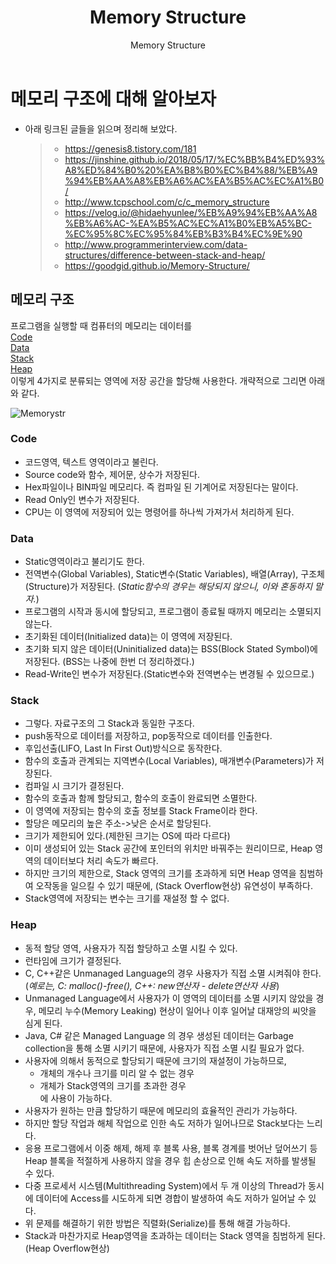 ﻿---
layout: post  
title: "Memory Structure"  
subtitle: "Memory Structure"  
categories: think
tags: 
comments: true  
header-img: img/post_img/memorytitle.png
---  

# 메모리 구조에 대해 알아보자
- 아래 링크된 글들을 읽으며 정리해 보았다.
	> - https://genesis8.tistory.com/181
	> - https://jinshine.github.io/2018/05/17/%EC%BB%B4%ED%93%A8%ED%84%B0%20%EA%B8%B0%EC%B4%88/%EB%A9%94%EB%AA%A8%EB%A6%AC%EA%B5%AC%EC%A1%B0/
	> - http://www.tcpschool.com/c/c_memory_structure
	> - https://velog.io/@hidaehyunlee/%EB%A9%94%EB%AA%A8%EB%A6%AC-%EA%B5%AC%EC%A1%B0%EB%A5%BC-%EC%95%8C%EC%95%84%EB%B3%B4%EC%9E%90
	> - http://www.programmerinterview.com/data-structures/difference-between-stack-and-heap/
	> - https://goodgid.github.io/Memory-Structure/
## 메모리 구조
프로그램을 실행할 때 컴퓨터의 메모리는 데이터를  
[Code](#code)  
[Data](#data)  
[Stack](#stack)  
[Heap](#heap)  
이렇게 4가지로 분류되는 영역에 저장 공간을 할당해 사용한다.
개략적으로 그리면 아래와 같다.

![Memorystr](https://D-Gun.github.io/assets/img/post_img/memorystr.png)
  ### Code
- 코드영역, 텍스트 영역이라고 불린다.
- Source code와 함수, 제어문, 상수가 저장된다.
- Hex파일이나 BIN파일 메모리다. 즉 컴파일 된 기계어로 저장된다는 말이다.
- Read Only인 변수가 저장된다.
- CPU는 이 영역에 저장되어 있는 명령어를 하나씩 가져가서 처리하게 된다.
### Data
- Static영역이라고 불리기도 한다.
- 전역변수(Global Variables), Static변수(Static Variables), 배열(Array), 구조체(Structure)가 저장된다. (_Static함수의 경우는 해당되지 않으니, 이와 혼동하지 말자._)
- 프로그램의 시작과 동시에 할당되고, 프로그램이 종료될 때까지 메모리는 소멸되지 않는다.
- 초기화된 데이터(Initialized data)는 이 영역에 저장된다.
- 초기화 되지 않은 데이터(Uninitialized data)는 BSS(Block Stated Symbol)에 저장된다. (BSS는 나중에 한번 더 정리하겠다.)
- Read-Write인 변수가 저장된다.(Static변수와 전역변수는 변경될 수 있으므로.)
### Stack
- 그렇다. 자료구조의 그 Stack과 동일한 구조다.
- push동작으로 데이터를 저장하고, pop동작으로 데이터를 인출한다.
- 후입선출(LIFO, Last In First Out)방식으로 동작한다.
- 함수의 호출과 관계되는 지역변수(Local Variables), 매개변수(Parameters)가 저장된다.
- 컴파일 시 크기가 결정된다.
- 함수의 호출과 함께 할당되고, 함수의 호출이 완료되면 소멸한다.
- 이 영역에 저장되는 함수의 호출 정보를 Stack Frame이라 한다.
- 할당은 메모리의 높은 주소->낮은 순서로 할당된다.
- 크기가 제한되어 있다.(제한된 크기는 OS에 따라 다르다)
- 이미 생성되어 있는 Stack 공간에 포인터의 위치만 바꿔주는 원리이므로, Heap 영역의 데이터보다 처리 속도가 빠르다.
- 하지만 크기의 제한으로, Stack 영역의 크기를 초과하게 되면 Heap 영역을 침범하여 오작동을 일으킬 수 있기 때문에, (Stack Overflow현상) 유연성이 부족하다.
- Stack영역에 저장되는 변수는 크기를 재설정 할 수 없다.
### Heap
- 동적 할당 영역, 사용자가 직접 할당하고 소멸 시킬 수 있다.
- 런타임에 크기가 결정된다.
- C, C++같은 Unmanaged Language의 경우 사용자가 직접 소멸 시켜줘야 한다.(_예로는, C: malloc()-free(), C++: new연산자 - delete연산자 사용_)
- Unmanaged Language에서 사용자가 이 영역의 데이터를 소멸 시키지 않았을 경우, 메모리 누수(Memory Leaking) 현상이 일어나 이후 일어날 대재앙의 씨앗을 심게 된다.
- Java, C# 같은 Managed Language 의 경우 생성된 데이터는 Garbage collection을 통해 소멸 시키기 때문에, 사용자가 직접 소멸 시킬 필요가 없다.
- 사용자에 의해서 동적으로 할당되기 때문에 크기의 재설정이 가능하므로,
	- 개체의 개수나 크기를 미리 알 수 없는 경우
	- 개체가 Stack영역의 크기를 초과한 경우<br>에 사용이 가능하다.
- 사용자가 원하는 만큼 할당하기 때문에 메모리의 효율적인 관리가 가능하다.
- 하지만 할당 작업과 해체 작업으로 인한 속도 저하가 일어나므로 Stack보다는 느리다.
- 응용 프로그램에서 이중 해제, 해제 후 블록 사용, 블록 경계를 벗어난 덮어쓰기 등 Heap 블록을 적절하게 사용하지 않을 경우 힙 손상으로 인해 속도 저하를 발생될 수 있다.
- 다중 프로세서 시스템(Multithreading System)에서 두 개 이상의 Thread가 동시에 데이터에 Access를 시도하게 되면 경합이 발생하여 속도 저하가 일어날 수 있다.
- 위 문제를 해결하기 위한 방법은 직렬화(Serialize)를 통해 해결 가능하다.
- Stack과 마찬가지로 Heap영역을 초과하는 데이터는 Stack 영역을 침범하게 된다.(Heap Overflow현상)
